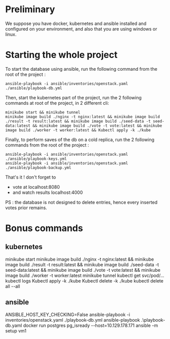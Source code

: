 # Preliminary
We suppose you have docker, kubernetes and ansible installed and configured on your environment, and also that you are using windows or linux.

# Starting the whole project
To start the database using ansible, run the following command from the root of the project :
```
ansible-playbook -i ansible/inventories/openstack.yaml ./ansible/playbook-db.yml
```
Then, start the kubernetes part of the project, run the 2 following commands at root of the project, in 2 different cli:
```
minikube start && minikube tunnel
minikube image build ./nginx -t nginx:latest && minikube image build ./result -t result:latest && minikube image build ./seed-data -t seed-data:latest && minikube image build ./vote -t vote:latest && minikube image build ./worker -t worker:latest && Kubectl apply -k ./kube
```
Finally, to perform saves of the db on a cold replica, run the 2 following commands from the root of the project :
```
ansible-playbook -i ansible/inventories/openstack.yaml ./ansible/playbook-keys.yml
ansible-playbook -i ansible/inventories/openstack.yaml ./ansible/playbook-backup.yml
````

That's it !
don't forget to
- vote at localhost:8080
- and watch results localhost:4000

PS : the database is not designed to delete entries, hence every inserted votes prior remains.



# Bonus commands

## kubernetes
minikube start
minikube image build ./nginx -t nginx:latest && minikube image build ./result -t result:latest && minikube image build ./seed-data -t seed-data:latest && minikube image build ./vote -t vote:latest && minikube image build ./worker -t worker:latest
minikube tunnel
kubectl get svc/pod/...
kubectl logs <pod-name>
Kubectl apply -k ./kube
Kubectl delete -k ./kube
kubectl delete all --all

## ansible
ANSIBLE_HOST_KEY_CHECKING=False ansible-playbook -i inventories/openstack.yaml ./playbook-db.yml
ansible-playbook .\playbook-db.yaml
docker run postgres pg_isready --host=10.129.178.171
ansible -m setup vm1